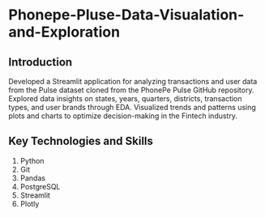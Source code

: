 # Phonepe-Pluse-Data-Visualation-and-Exploration

## Introduction
Developed a Streamlit application for analyzing transactions and user data from the Pulse dataset cloned from the PhonePe Pulse GitHub repository. Explored data insights on states, years, quarters, districts, transaction types, and user brands through EDA. Visualized trends and patterns using plots and charts to optimize decision-making in the Fintech industry.

## Key Technologies and Skills
   1. Python
   2. Git
   3. Pandas
   4. PostgreSQL
   5. Streamlit
   6. Plotly
